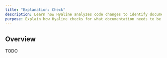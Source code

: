 ```yaml
---
title: "Explanation: Check"
description: Learn how Hyaline analyzes code changes to identify documentation that needs updating
purpose: Explain how Hyaline checks for what documentation needs to be updated
---
```

## Overview
TODO